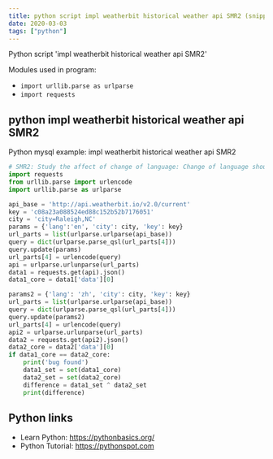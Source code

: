 ```yaml
---
title: python script impl weatherbit historical weather api SMR2 (snippet)
date: 2020-03-03
tags: ["python"]
---
```

Python script 'impl weatherbit historical weather api SMR2'


Modules used in program: 
* `import urllib.parse as urlparse`
* `import requests`

## python impl weatherbit historical weather api SMR2

Python mysql example: impl weatherbit historical weather api SMR2

```python
# SMR2: Study the affect of change of language: Change of language should change results too
import requests
from urllib.parse import urlencode
import urllib.parse as urlparse

api_base = 'http://api.weatherbit.io/v2.0/current'
key = 'c08a23a088524ed88c152b52b7176051'
city = 'city=Raleigh,NC'
params = {'lang':'en', 'city': city, 'key': key}
url_parts = list(urlparse.urlparse(api_base))
query = dict(urlparse.parse_qsl(url_parts[4]))
query.update(params)
url_parts[4] = urlencode(query)
api = urlparse.urlunparse(url_parts)
data1 = requests.get(api).json()
data1_core = data1['data'][0]

params2 = {'lang': 'zh', 'city': city, 'key': key}
url_parts = list(urlparse.urlparse(api_base))
query = dict(urlparse.parse_qsl(url_parts[4]))
query.update(params2)
url_parts[4] = urlencode(query)
api2 = urlparse.urlunparse(url_parts)
data2 = requests.get(api2).json()
data2_core = data2['data'][0]
if data1_core == data2_core:
    print('bug found')
    data1_set = set(data1_core)
    data2_set = set(data2_core)
    difference = data1_set ^ data2_set
    print(difference)


```

## Python links

- Learn Python: https://pythonbasics.org/
- Python Tutorial: https://pythonspot.com
